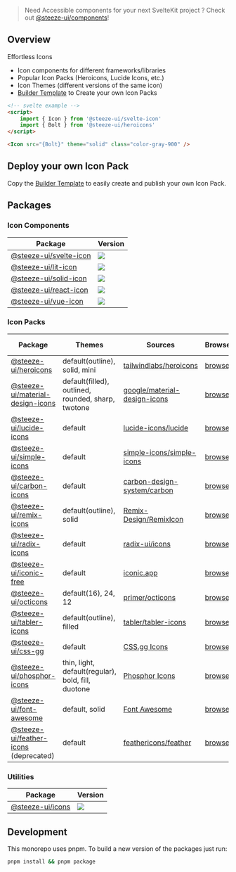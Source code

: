 > Need Accessible components for your next SvelteKit project ? Check out [@steeze-ui/components](https://github.com/steeze-ui/components)!

## Overview

Effortless Icons

- Icon components for different frameworks/libraries
- Popular Icon Packs (Heroicons, Lucide Icons, etc.)
- Icon Themes (different versions of the same icon)
- [Builder Template](https://github.com/steeze-ui/icons/tree/main/packages/builders/template-builder) to Create your own Icon Packs

```html
<!-- svelte example -->
<script>
	import { Icon } from '@steeze-ui/svelte-icon'
	import { Bolt } from '@steeze-ui/heroicons'
</script>

<Icon src="{Bolt}" theme="solid" class="color-gray-900" />
```

## Deploy your own Icon Pack

Copy the [Builder Template](https://github.com/steeze-ui/icons/tree/main/packages/builders/template-builder) to easily create and publish your own Icon Pack.

## Packages

### Icon Components

| Package                                                   | Version                                                                                                                                             |
| --------------------------------------------------------- | --------------------------------------------------------------------------------------------------------------------------------------------------- |
| [@steeze-ui/svelte-icon](packages/components/svelte-icon) | <a href="https://www.npmjs.com/package/@steeze-ui/svelte-icon"><img src="https://img.shields.io/npm/v/@steeze-ui/svelte-icon.svg?style=flat" /></a> |
| [@steeze-ui/lit-icon](packages/components/lit-icon)       | <a href="https://www.npmjs.com/package/@steeze-ui/lit-icon"><img src="https://img.shields.io/npm/v/@steeze-ui/lit-icon.svg?style=flat" /></a>       |
| [@steeze-ui/solid-icon](packages/components/solid-icon)   | <a href="https://www.npmjs.com/package/@steeze-ui/solid-icon"><img src="https://img.shields.io/npm/v/@steeze-ui/solid-icon.svg?style=flat" /></a>   |
| [@steeze-ui/react-icon](packages/components/react-icon)   | <a href="https://www.npmjs.com/package/@steeze-ui/react-icon"><img src="https://img.shields.io/npm/v/@steeze-ui/react-icon.svg?style=flat" /></a>   |
| [@steeze-ui/vue-icon](packages/components/vue-icon)       | <a href="https://www.npmjs.com/package/@steeze-ui/vue-icon"><img src="https://img.shields.io/npm/v/@steeze-ui/vue-icon.svg?style=flat" /></a>       |

### Icon Packs

| Package                                                                              | Themes                                             | Sources                                                                                                | Browser                                                            | Package Version                                                                                                                                                         | Src Version |
| ------------------------------------------------------------------------------------ | -------------------------------------------------- | ------------------------------------------------------------------------------------------------------ | ------------------------------------------------------------------ | ----------------------------------------------------------------------------------------------------------------------------------------------------------------------- | ----------- |
| [@steeze-ui/heroicons](packages/builders/heroicons-builder)                          | default(outline), solid, mini                      | [tailwindlabs/heroicons](https://github.com/tailwindlabs/heroicons)                                    | [browse](https://heroicons.com/)                                   | <a href="https://www.npmjs.com/package/@steeze-ui/heroicons"><img src="https://img.shields.io/npm/v/@steeze-ui/heroicons.svg?style=flat" /></a>                         | 2.1.1       |
| [@steeze-ui/material-design-icons](packages/builders/material-design-icons-builder/) | default(filled), outlined, rounded, sharp, twotone | [google/material-design-icons](https://github.com/google/material-design-icons)                        | [browse](https://fonts.google.com/icons)                           | <a href="https://www.npmjs.com/package/@steeze-ui/material-design-icons"><img src="https://img.shields.io/npm/v/@steeze-ui/material-design-icons.svg?style=flat" /></a> | 1.14.9      |
| [@steeze-ui/lucide-icons](packages/builders/lucide-icons-builder)                    | default                                            | [lucide-icons/lucide](https://github.com/lucide-icons/lucide)                                          | [browse](https://lucide.dev/)                                      | <a href="https://www.npmjs.com/package/@steeze-ui/lucide-icons"><img src="https://img.shields.io/npm/v/@steeze-ui/lucide-icons.svg?style=flat" /></a>                   | 0.284.0     |
| [@steeze-ui/simple-icons](packages/builders/simple-icons-builder/)                   | default                                            | [simple-icons/simple-icons](https://github.com/simple-icons/simple-icons)                              | [browse](https://simpleicons.org/)                                 | <a href="https://www.npmjs.com/package/@steeze-ui/simple-icons"><img src="https://img.shields.io/npm/v/@steeze-ui/simple-icons.svg?style=flat" /></a>                   | 11.9.0      |
| [@steeze-ui/carbon-icons](packages/builders/carbon-icons-builder/)                   | default                                            | [carbon-design-system/carbon](https://github.com/carbon-design-system/carbon/tree/main/packages/icons) | [browse](https://carbondesignsystem.com/guidelines/icons/library/) | <a href="https://www.npmjs.com/package/@steeze-ui/carbon-icons"><img src="https://img.shields.io/npm/v/@steeze-ui/carbon-icons.svg?style=flat" /></a>                   | 11.21.0     |
| [@steeze-ui/remix-icons](packages/builders/remix-icons-builder)                      | default(outline), solid                            | [Remix-Design/RemixIcon](https://github.com/Remix-Design/remixicon)                                    | [browse](https://remixicon.com/)                                   | <a href="https://www.npmjs.com/package/@steeze-ui/remix-icons"><img src="https://img.shields.io/npm/v/@steeze-ui/remix-icons.svg?style=flat" /></a>                     | 4.2.0       |
| [@steeze-ui/radix-icons](packages/builders/radix-icons-builder)                      | default                                            | [radix-ui/icons](https://github.com/radix-ui/icons)                                                    | [browse](https://icons.modulz.app/)                                | <a href="https://www.npmjs.com/package/@steeze-ui/radix-icons"><img src="https://img.shields.io/npm/v/@steeze-ui/radix-icons.svg?style=flat" /></a>                     | 5.0.0       |
| [@steeze-ui/iconic-free](packages/builders/iconic-free-builder)                      | default                                            | [iconic.app](https://iconic.app/)                                                                      | [browse](https://iconic.app/c/availability/free/)                  | <a href="https://www.npmjs.com/package/@steeze-ui/iconic-free"><img src="https://img.shields.io/npm/v/@steeze-ui/iconic-free.svg?style=flat" /></a>                     | -           |
| [@steeze-ui/octicons](packages/builders/octicons-builder)                            | default(16), 24, 12                                | [primer/octicons](https://github.com/primer/octicons)                                                  | [browse](https://primer.style/octicons/)                           | <a href="https://www.npmjs.com/package/@steeze-ui/octicons"><img src="https://img.shields.io/npm/v/@steeze-ui/octicons.svg?style=flat" /></a>                           | 19.3.0      |
| [@steeze-ui/tabler-icons](packages/builders/tabler-icons-builder/)                   | default(outline), filled                           | [tabler/tabler-icons](https://github.com/tabler/tabler-icons)                                          | [browse](https://tabler-icons.io/)                                 | <a href="https://www.npmjs.com/package/@steeze-ui/tabler-icons"><img src="https://img.shields.io/npm/v/@steeze-ui/tabler-icons.svg?style=flat" /></a>                   | 3.1.0       |
| [@steeze-ui/css-gg](packages/builders/css-gg-builder/)                               | default                                            | [CSS.gg Icons](https://css.gg/)                                                                        | [browse](https://css.gg/app)                                       | <a href="https://www.npmjs.com/package/@steeze-ui/css-gg"><img src="https://img.shields.io/npm/v/@steeze-ui/css-gg.svg?style=flat" /></a>                               | 2.1.1       |
| [@steeze-ui/phosphor-icons](packages/builders/phosphor-icons-builder/)               | thin, light, default(regular), bold, fill, duotone | [Phosphor Icons](https://phosphoricons.com/)                                                           | [browse](https://phosphoricons.com/)                               | <a href="https://www.npmjs.com/package/@steeze-ui/phosphor-icons"><img src="https://img.shields.io/npm/v/@steeze-ui/phosphor-icons.svg?style=flat" /></a>               | 2.0.2       |
| [@steeze-ui/font-awesome](packages/builders/font-awesome-builder/)                   | default, solid                                     | [Font Awesome](https://github.com/FortAwesome/Font-Awesome)                                            | [browse](https://fontawesome.com/search)                           | <a href="https://www.npmjs.com/package/@steeze-ui/font-awesome"><img src="https://img.shields.io/npm/v/@steeze-ui/font-awesome.svg?style=flat" /></a>                   | 1.0.0       |
| [@steeze-ui/feather-icons](packages/builders/feather-icons-builder) (deprecated)     | default                                            | [feathericons/feather](https://github.com/feathericons/feather)                                        | [browse](https://feathericons.com/)                                | <a href="https://www.npmjs.com/package/@steeze-ui/feather-icons"><img src="https://img.shields.io/npm/v/@steeze-ui/feather-icons.svg?style=flat" /></a>                 | 4.29.1      |

### Utilities

| Package                           | Version                                                                                                                                 |
| --------------------------------- | --------------------------------------------------------------------------------------------------------------------------------------- |
| [@steeze-ui/icons](packages/core) | <a href="https://www.npmjs.com/package/@steeze-ui/icons"><img src="https://img.shields.io/npm/v/@steeze-ui/icons.svg?style=flat" /></a> |

## Development

This monorepo uses pnpm. To build a new version of the packages just run:

```bash
pnpm install && pnpm package
```
